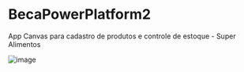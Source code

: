 # BecaPowerPlatform2
App Canvas para cadastro de produtos e controle de estoque - Super Alimentos

![image](https://github.com/Alysiaa/BecaPowerPlatform2/assets/120135259/f671a3a2-daad-455e-b377-5dd85ddc7b13)
